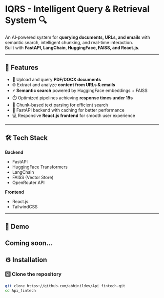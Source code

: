 # IQRS - Intelligent Query & Retrieval System 🔍

An AI-powered system for **querying documents, URLs, and emails** with semantic search, intelligent chunking, and real-time interaction.  
Built with **FastAPI, LangChain, HuggingFace, FAISS, and React.js**.

---

## 🚀 Features
- 📂 Upload and query **PDF/DOCX documents**
- 🌐 Extract and analyze **content from URLs & emails**
- ⚡ **Semantic search** powered by HuggingFace embeddings + FAISS
- ⏱️ Optimized pipelines achieving **response times under 15s**
- 🧩 Chunk-based text parsing for efficient search
- 🎯 FastAPI backend with caching for better performance
- 💻 Responsive **React.js frontend** for smooth user experience

---

## 🛠️ Tech Stack
**Backend**  
- FastAPI  
- HuggingFace Transformers  
- LangChain  
- FAISS (Vector Store)  
- OpenRouter API  

**Frontend**  
- React.js  
- TailwindCSS  

---

## 📸 Demo
Coming soon... 
---

## ⚙️ Installation

### 1️⃣ Clone the repository
```bash
git clone https://github.com/abhinildev/Api_fintech.git
cd Api_fintech
